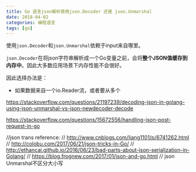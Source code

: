 ```yaml
---
title: Go 语言json解析使用json.Decoder 还是 json.Unmarshal
date: 2018-04-02
categories: 编程语言
tags: [go]
---
```


使用`json.Decoder`和`json.Unmarshal`依赖于input来自哪里。

<!--more-->

`json.Decoder`在将json字符串解析成一个Go变量之前，会将**整个JSON值缓存到内存中**。因此大多数应用场景下内存性能不会很好。

因此选择办法是：
- 如果数据来自一个io.Reader流，或者要从多个

https://stackoverflow.com/questions/21197239/decoding-json-in-golang-using-json-unmarshal-vs-json-newdecoder-decode

https://stackoverflow.com/questions/15672556/handling-json-post-request-in-go

//json trans reference:
// http://www.cnblogs.com/liang1101/p/6741262.html
// http://colobu.com/2017/06/21/json-tricks-in-Go/
// http://ethancai.github.io/2016/06/23/bad-parts-about-json-serialization-in-Golang/
// https://blog.frognew.com/2017/01/json-and-go.html
// json Unmarshal不区分大小写
